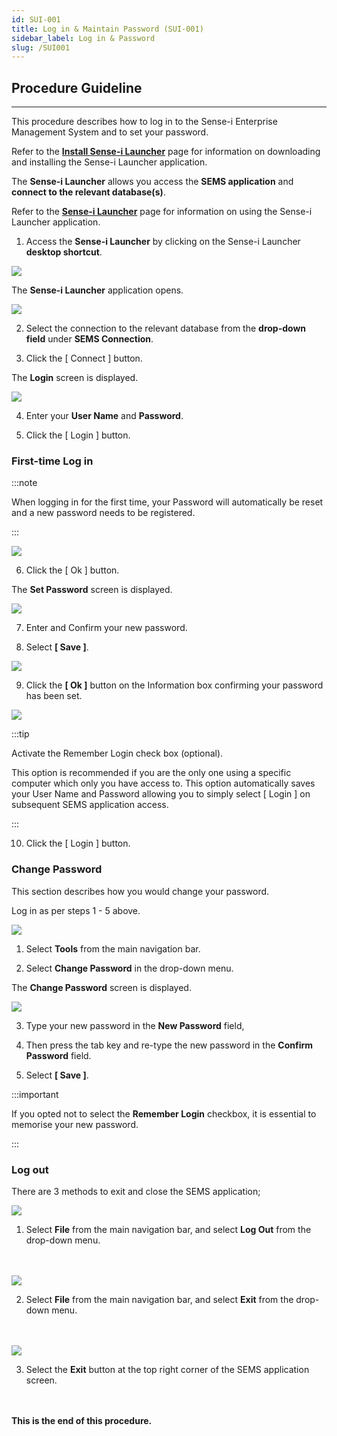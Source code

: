 ```yaml
---
id: SUI-001
title: Log in & Maintain Password (SUI-001)
sidebar_label: Log in & Password
slug: /SUI001
---
```


## Procedure Guideline
___  


This procedure describes how to log in to the Sense-i Enterprise Management System and to set your password.

Refer to the **[Install Sense-i Launcher](DOWLOAD)** page for information on downloading and installing the Sense-i Launcher application.

The **Sense-i Launcher** allows you access the **SEMS application** and **connect to the relevant database(s)**.

Refer to the **[Sense-i Launcher](LAUNCH)** page for information on using the Sense-i Launcher application.

1.  Access the **Sense-i Launcher** by clicking on the Sense-i Launcher **desktop shortcut**.

![](../static/img/docs/LAUNCH/launchericon1.png)  

The **Sense-i Launcher** application opens.

![](../static/img/docs/SUI-001/image2a.jpg)   


2.  Select the connection to the relevant database from the **drop-down field** under **SEMS Connection**.  

3.  Click the [ Connect ] button.

The **Login** screen is displayed.  

![](../static/img/docs/SUI-001/image21.jpg) 

4.  Enter your **User Name** and **Password**.  

5.  Click the [ Login ] button.

### First-time Log in

:::note  

When logging in for the first time, your Password will automatically be reset and a new password needs to be registered. 

:::

![](../static/img/docs/SUI-001/image22.jpg) 

6.  Click the [ Ok ] button.

The **Set Password** screen is displayed.

![](../static/img/docs/SUI-001/image23.jpg) 
 
7.  Enter and Confirm your new password.

8. Select **[ Save ]**.

![](../static/img/docs/SUI-001/image24.jpg) 

9.  Click the **[ Ok ]** button on the Information box confirming your password has been set. 

![](../static/img/docs/SUI-001/image25.jpg)

:::tip  

Activate the Remember Login check box (optional).

This option is recommended if you are the only one using a specific computer which only you have access to.
This option automatically saves your User Name and Password allowing you to simply select [ Login ] on subsequent SEMS application access.

:::

10. Click the [ Login ] button.  

	
### Change Password

This section describes how you would change your password.

Log in as per steps 1 - 5 above.

![](../static/img/docs/SUI-001/image30.jpg) 

1.  Select **Tools** from the main navigation bar.

2.  Select **Change Password** in the drop-down menu.

The **Change Password** screen is displayed.

![](../static/img/docs/SUI-001/image31.jpg) 
 
3.  Type your new password in the **New Password** field,

4.  Then press the tab key and re-type the new password in the **Confirm Password** field.

5.  Select **[ Save ]**.

:::important  

If you opted not to select the **Remember Login** checkbox, it is essential to memorise your new password.

:::

### Log out

There are 3 methods to exit and close the SEMS application;

![](../static/img/docs/SUI-001/image40.jpg)

1.  Select **File** from the main navigation bar, and select **Log Out** from the drop-down menu.  
<br/><br/>
 
![](../static/img/docs/SUI-001/image41.jpg)

2.  Select **File** from the main navigation bar, and select **Exit** from the drop-down menu.  
<br/><br/>

![](../static/img/docs/SUI-001/image42.jpg)  

3.  Select the **Exit** button at the top right corner of the SEMS application screen.  
<br/><br/>


**This is the end of this procedure.**
